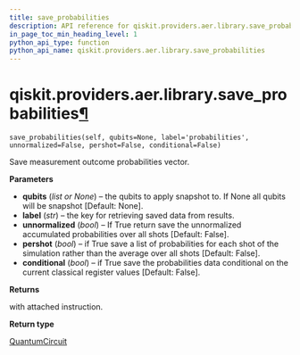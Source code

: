 ```yaml
---
title: save_probabilities
description: API reference for qiskit.providers.aer.library.save_probabilities
in_page_toc_min_heading_level: 1
python_api_type: function
python_api_name: qiskit.providers.aer.library.save_probabilities
---
```


# qiskit.providers.aer.library.save\_probabilities[¶](#qiskit-providers-aer-library-save-probabilities "Permalink to this headline")

<span id="qiskit.providers.aer.library.save_probabilities" />

`save_probabilities(self, qubits=None, label='probabilities', unnormalized=False, pershot=False, conditional=False)`

Save measurement outcome probabilities vector.

**Parameters**

*   **qubits** (*list or None*) – the qubits to apply snapshot to. If None all qubits will be snapshot \[Default: None].
*   **label** (*str*) – the key for retrieving saved data from results.
*   **unnormalized** (*bool*) – If True return save the unnormalized accumulated probabilities over all shots \[Default: False].
*   **pershot** (*bool*) – if True save a list of probabilities for each shot of the simulation rather than the average over all shots \[Default: False].
*   **conditional** (*bool*) – if True save the probabilities data conditional on the current classical register values \[Default: False].

**Returns**

with attached instruction.

**Return type**

[QuantumCircuit](qiskit.circuit.QuantumCircuit "qiskit.circuit.QuantumCircuit")

